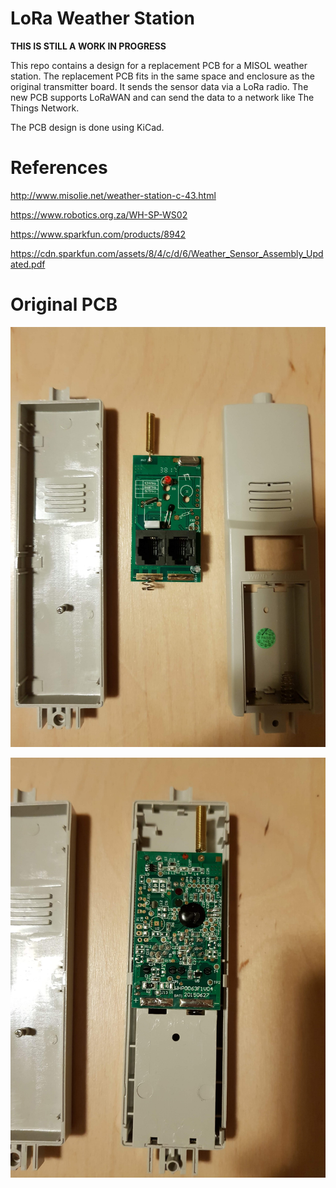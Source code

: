 # LoRa Weather Station

__THIS IS STILL A WORK IN PROGRESS__

This repo contains a design for a replacement PCB for a MISOL weather station. The replacement PCB fits in the same space and enclosure as the original transmitter board. It sends the sensor data via a LoRa radio. The new PCB supports LoRaWAN and can send the data to a network like The Things Network.

The PCB design is done using KiCad.

# References

http://www.misolie.net/weather-station-c-43.html

https://www.robotics.org.za/WH-SP-WS02

https://www.sparkfun.com/products/8942

https://cdn.sparkfun.com/assets/8/4/c/d/6/Weather_Sensor_Assembly_Updated.pdf

# Original PCB

![Original front](OriginalPCBFront.jpg?raw=true "Front")

![Original back](OriginalPCBBack.jpg?raw=true "Back")
